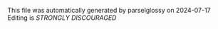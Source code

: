 This file was automatically generated by parselglossy on 2024-07-17
Editing is *STRONGLY DISCOURAGED*
